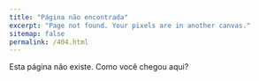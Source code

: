 ```yaml
---
title: "Página não encontrada"
excerpt: "Page not found. Your pixels are in another canvas."
sitemap: false
permalink: /404.html
---
```


Esta página não existe. Como você chegou aqui?

<script>
  var GOOG_FIXURL_LANG = 'en';
  var GOOG_FIXURL_SITE = '{{ site.url }}'
</script>
<script src="https://linkhelp.clients.google.com/tbproxy/lh/wm/fixurl.js">
</script>
